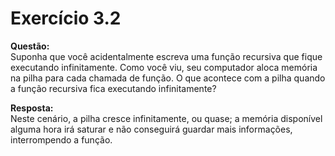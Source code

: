 # Exercício 3.2  
  
**Questão:**  
Suponha que você acidentalmente escreva uma função recursiva que fique executando infinitamente. Como você viu, seu computador aloca memória na pilha para cada chamada de função. O que acontece com a pilha quando a função recursiva fica executando infinitamente?  
  
**Resposta:**  
Neste cenário, a pilha cresce infinitamente, ou quase; a memória disponível alguma hora irá saturar e não conseguirá guardar mais informações, interrompendo a função.